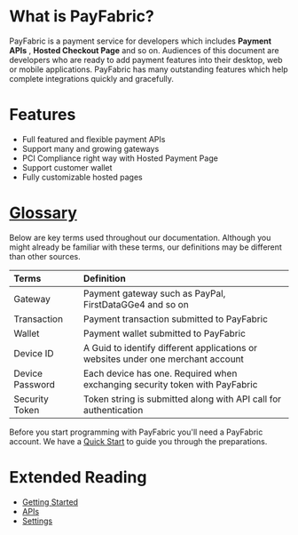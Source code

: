 # What is PayFabric?
PayFabric is a payment service for developers which includes **Payment APIs** , **Hosted Checkout Page** and so on. Audiences of this document are developers who are ready to add payment features into their desktop, web or mobile applications. PayFabric has many outstanding features which help complete integrations quickly and gracefully.

# Features

* Full featured and flexible payment APIs
* Support many and growing gateways
* PCI Compliance right way with Hosted Payment Page
* Support customer wallet
* Fully customizable hosted pages


# [Glossary](#glossary)

Below are key terms used throughout our documentation. Although you might already be familiar with these terms, our definitions may be different than other sources.

| Terms        | Definition| 
| :-------------|:-------------| 
| Gateway| Payment gateway such as PayPal, FirstDataGGe4 and so on | 
| Transaction| Payment transaction submitted to PayFabric | 
| Wallet | Payment wallet submitted to PayFabric |
| Device ID| A Guid to identify different applications or websites under one merchant account|  
| Device Password| Each device has one. Required when exchanging security token with PayFabric|  
| Security Token| Token string is submitted along with API call for authentication |


Before you start programming with PayFabric you'll need a PayFabric account. We have a [Quick Start](https://github.com/PayFabric/Portal/wiki) to guide you through the preparations. 

# Extended Reading
* [Getting Started](https://github.com/PayFabric/Portal/wiki)
* [APIs](https://github.com/PayFabric/PayFabric-APIs)
* [Settings](https://github.com/PayFabric/Portal/wiki/PayFabric-Settings)
